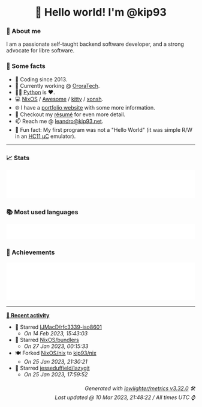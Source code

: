 <!-- README template, populated using this action:
     https://github.com/kip93/kip93/blob/main/.github/workflows/readme.yml. -->

<h1 align="center">👋 Hello world! I'm @kip93</h1> <!-- LOGIN => username -->

### 👤 About me

I am a passionate self-taught backend software developer, and a strong advocate for libre software.


### 💬 Some facts

* 📅 Coding since 2013.
* 💼 Currently working @ [OroraTech](https://ororatech.com/).
* 👨‍💻 [Python](https://github.com/search?q=user%3Akip93&l=python) is ❤️. <!-- LOGIN => username -->
* 💻 [NixOS](https://github.com/NixOS/) /
     [Awesome](https://github.com/awesomeWM/) /
     [kitty](https://github.com/kovidgoyal/kitty/) /
     [xonsh](https://github.com/xonsh/).
* 🌐 I have a [portfolio website](https://kip93.net/) with some more information.
* 📝 Checkout my [résumé](https://kip93.net/resume/) for even more detail.
* 📫 Reach me @ [leandro@kip93.net](mailto:leandro@kip93.net).
* 🎲 Fun fact: My first program was not a "Hello World" (it was simple R/W in an [HC11 µC](https://en.wikipedia.org/wiki/68HC11) emulator).


-----------------------------------------------------------------------------------------------------------------------


### 📈 Stats

![](./stats.svg)


### 📚 Most used languages <!-- by percentage, in decreasing order -->

![](./languages.svg)


### 🏅 Achievements

![](./achievements.svg)


-----------------------------------------------------------------------------------------------------------------------


**[📰 Recent activity](https://github.com/kip93)**
* 🌟 Starred [IJMacD/rfc3339-iso8601](https://github.com/IJMacD/rfc3339-iso8601)
  * *On 14 Feb 2023, 15:43:03*
* 🌟 Starred [NixOS/bundlers](https://github.com/NixOS/bundlers)
  * *On 27 Jan 2023, 00:15:33*
* 🍽️ Forked [NixOS/nix](https://github.com/NixOS/nix) to [kip93/nix](https://github.com/kip93/nix)
  * *On 25 Jan 2023, 21:30:21*
* 🌟 Starred [jesseduffield/lazygit](https://github.com/jesseduffield/lazygit)
  * *On 25 Jan 2023, 17:59:52*
 <!-- Last activity -->


<h6 align="right"><em>
    Generated with <a href="https://github.com/lowlighter/metrics/tree/latest/">lowlighter/metrics v3.32.0</a> 🛠️<br> <!-- VERSION => MAJOR.minor.patch -->
    Last updated @ 10 Mar 2023, 21:48:22 / All times UTC ⌚ <!-- meta.generated => DD/MM/YYYY, hh:mm -->
</em></h6>
